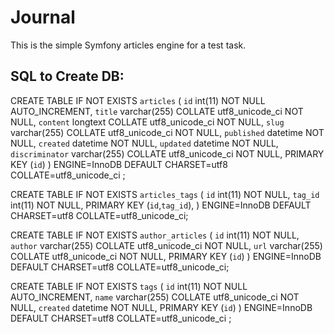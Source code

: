 # Journal

This is the simple Symfony articles engine for a test task. 

## SQL to Create DB:

CREATE TABLE IF NOT EXISTS `articles` (
  `id` int(11) NOT NULL AUTO_INCREMENT,
  `title` varchar(255) COLLATE utf8_unicode_ci NOT NULL,
  `content` longtext COLLATE utf8_unicode_ci NOT NULL,
  `slug` varchar(255) COLLATE utf8_unicode_ci NOT NULL,
  `published` datetime NOT NULL,
  `created` datetime NOT NULL,
  `updated` datetime NOT NULL,
  `discriminator` varchar(255) COLLATE utf8_unicode_ci NOT NULL,
  PRIMARY KEY (`id`)
) ENGINE=InnoDB  DEFAULT CHARSET=utf8 COLLATE=utf8_unicode_ci ;


CREATE TABLE IF NOT EXISTS `articles_tags` (
  `id` int(11) NOT NULL,
  `tag_id` int(11) NOT NULL,
  PRIMARY KEY (`id`,`tag_id`),
) ENGINE=InnoDB DEFAULT CHARSET=utf8 COLLATE=utf8_unicode_ci;


CREATE TABLE IF NOT EXISTS `author_articles` (
  `id` int(11) NOT NULL,
  `author` varchar(255) COLLATE utf8_unicode_ci NOT NULL,
  `url` varchar(255) COLLATE utf8_unicode_ci NOT NULL,
  PRIMARY KEY (`id`)
) ENGINE=InnoDB DEFAULT CHARSET=utf8 COLLATE=utf8_unicode_ci;


CREATE TABLE IF NOT EXISTS `tags` (
  `id` int(11) NOT NULL AUTO_INCREMENT,
  `name` varchar(255) COLLATE utf8_unicode_ci NOT NULL,
  `created` datetime NOT NULL,
  PRIMARY KEY (`id`)
) ENGINE=InnoDB  DEFAULT CHARSET=utf8 COLLATE=utf8_unicode_ci ;
